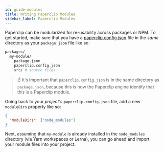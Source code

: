 ```yaml
---
id: guide-modules
title: Writing Paperclip Modules
sidebar_label: Paperclip Modules
---
```


Paperclip can be modularized for re-usability across packages or NPM. To get started, make sure that you have a [paperclip.config.json](/docs/configure-paperclip)
file in the _same_ directory as your `package.json` file like so:

```sh
packages/
  my-module/
    package.json
    paperclip.config.json
    src/ # source files
```

> ☝ It's important that `paperclip.config.json` is in the same directory as `package.json`, because this is how the Paperclip engine
> identify that this is a Paperclip module.

Going back to your _project's_ `paperclip.config.json` file, add a new `moduleDirs` property like so:

```json
{
  "moduleDirs": ["node_modules"]
}
```

Next, assuming that `my-module` is already installed in the `node_modules` directory (via Yarn workspaces or Lerna), you can go ahead and
import your module files into your project.
